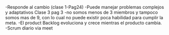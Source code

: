 -Responde al cambio (clase 1-Pag24)
-Puede manejar problemas complejos y adaptativos Clase 3 pag 3
-no somos menos de 3 miembros y tampoco somos mas de 9, con lo cual no puede existir poca habilidad para cumplir la meta.
-El product Backlog evoluciona y crece mientras el producto cambia.
-Scrum diario via meet

